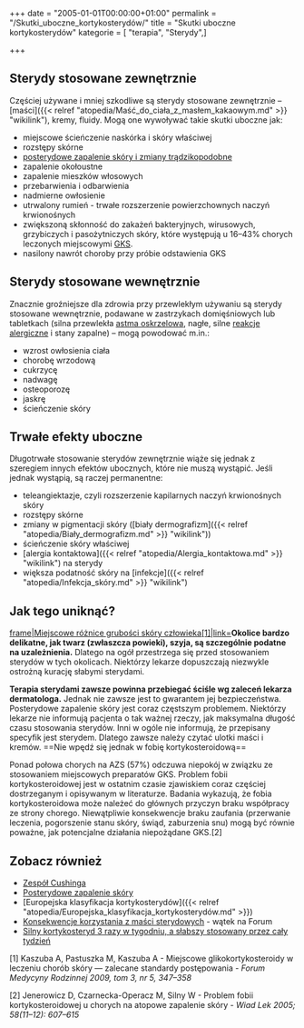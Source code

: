 +++
date = "2005-01-01T00:00:00+01:00"
permalink = "/Skutki_uboczne_kortykosterydów/"
title = "Skutki uboczne kortykosterydów"
kategorie = [ "terapia", "Sterydy",]

+++

Sterydy stosowane zewnętrznie
-----------------------------

Częściej używane i mniej szkodliwe są sterydy stosowane zewnętrznie – [maści]({{< relref "atopedia/Maść_do_ciała_z_masłem_kakaowym.md" >}} "wikilink"), kremy, fluidy. Mogą one wywoływać takie skutki uboczne jak:

-   miejscowe ścieńczenie naskórka i skóry właściwej
-   rozstępy skórne
-   [posterydowe zapalenie skóry i zmiany trądzikopodobne](/atopedia/Posterydowe_zapalenie_skóry "wikilink")
-   zapalenie okołoustne
-   zapalenie mieszków włosowych
-   przebarwienia i odbarwienia
-   nadmierne owłosienie
-   utrwalony rumień - trwałe rozszerzenie powierzchownych naczyń krwionośnych
-   zwiększoną skłonność do zakażeń bakteryjnych, wirusowych, grzybiczych i pasożytniczych skóry, które występują u 16–43% chorych leczonych miejscowymi [GKS](/atopedia/Glikokortykosterydy "wikilink").
-   nasilony nawrót choroby przy próbie odstawienia GKS

Sterydy stosowane wewnętrznie
-----------------------------

Znacznie groźniejsze dla zdrowia przy przewlekłym używaniu są sterydy stosowane wewnętrznie, podawane w zastrzykach domięśniowych lub tabletkach (silna przewlekła [astma oskrzelowa](/atopedia/Astma_oskrzelowa "wikilink"), nagłe, silne [reakcje alergiczne](/atopedia/Reakcja_alergiczna "wikilink") i stany zapalne) – mogą powodować m.in.:

-   wzrost owłosienia ciała
-   chorobę wrzodową
-   cukrzycę
-   nadwagę
-   osteoporozę
-   jaskrę
-   ścieńczenie skóry

Trwałe efekty uboczne
---------------------

Długotrwałe stosowanie sterydów zewnętrznie wiąże się jednak z szeregiem innych efektów ubocznych, które nie muszą wystąpić. Jeśli jednak wystąpią, są raczej permanentne:

-   teleangiektazje, czyli rozszerzenie kapilarnych naczyń krwionośnych skóry
-   rozstępy skórne
-   zmiany w pigmentacji skóry ([biały dermografizm]({{< relref "atopedia/Biały_dermografizm.md" >}} "wikilink"))
-   ścieńczenie skóry właściwej
-   [alergia kontaktowa]({{< relref "atopedia/Alergia_kontaktowa.md" >}} "wikilink") na sterydy
-   większa podatność skóry na [infekcje]({{< relref "atopedia/Infekcja_skóry.md" >}} "wikilink")

Jak tego uniknąć?
-----------------

[frame|Miejscowe różnice grubości skóry człowieka[1]|link=](/Plik:Grubosc_Skory.png "wikilink")**Okolice bardzo delikatne, jak twarz (zwłaszcza powieki), szyja, są szczególnie podatne na uzależnienia.** Dlatego na ogół przestrzega się przed stosowaniem sterydów w tych okolicach. Niektórzy lekarze dopuszczają niezwykle ostrożną kurację słabymi sterydami.

**Terapia sterydami zawsze powinna przebiegać ściśle wg zaleceń lekarza dermatologa.** Jednak nie zawsze jest to gwarantem jej bezpieczeństwa. Posterydowe zapalenie skóry jest coraz częstszym problemem. Niektórzy lekarze nie informują pacjenta o tak ważnej rzeczy, jak maksymalna długość czasu stosowania sterydów. Inni w ogóle nie informują, że przepisany specyfik jest sterydem. Dlatego zawsze należy czytać ulotki maści i kremów.
==Nie wpędź się jednak w fobię kortykosteroidową==

Ponad połowa chorych na AZS (57%) odczuwa niepokój w związku ze stosowaniem miejscowych preparatów GKS. Problem fobii kortykosteroidowej jest w ostatnim czasie zjawiskiem coraz częściej dostrzeganym i opisywanym w literaturze. Badania wykazują, że fobia kortykosteroidowa może należeć do głównych przyczyn braku współpracy ze strony chorego. Niewątpliwie konsekwencje braku zaufania (przerwanie leczenia, pogorszenie stanu skóry, świąd, zaburzenia snu) mogą być równie poważne, jak potencjalne działania niepożądane GKS.[2]

Zobacz również
--------------

-   [Zespół Cushinga](/atopedia/Zespół_Cushinga "wikilink")
-   [Posterydowe zapalenie skóry](/atopedia/Posterydowe_zapalenie_skóry "wikilink")
-   [Europejska klasyfikacja kortykosterydów]({{< relref "atopedia/Europejska_klasyfikacja_kortykosterydów.md" >}})
-   [Konsekwencje korzystania z maści sterydowych](http://www.atopowe-zapalenie.pl/forum/viewtopic.php?f=10&t=161) - wątek na Forum
-   [Silny kortykosteryd 3 razy w tygodniu, a słabszy stosowany przez cały tydzień](http://www.mp.pl/artykuly/?aid=13078)

<references />
 

[1] Kaszuba A, Pastuszka M, Kaszuba A - Miejscowe glikokortykosteroidy w leczeniu chorób skóry — zalecane standardy postępowania - *Forum Medycyny Rodzinnej 2009, tom 3, nr 5, 347–358*

[2] Jenerowicz D, Czarnecka-Operacz M, Silny W - Problem fobii kortykosteroidowej u chorych na atopowe zapalenie skóry - *Wiad Lek 2005; 58(11–12): 607–615*
